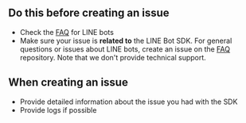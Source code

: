 ## Do this before creating an issue

- Check the [FAQ](https://github.com/line/line-bot-faq) for LINE bots
- Make sure your issue is **related to** the LINE Bot SDK. For general questions or issues about LINE bots, create an issue on the [FAQ](https://github.com/line/line-bot-faq) repository. Note that we don't provide technical support.

## When creating an issue

- Provide detailed information about the issue you had with the SDK
- Provide logs if possible
